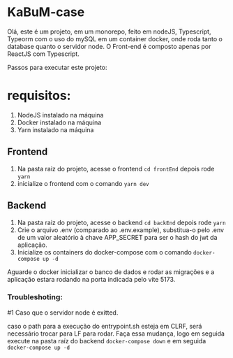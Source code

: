 # KaBuM-case

Olá, este é um projeto, em um monorepo, feito em nodeJS, Typescript, Typeorm com o uso do mySQL em um container docker, onde roda tanto o database quanto o servidor node. O Front-end é composto apenas por ReactJS com Typescript.

Passos para executar este projeto:

# requisitos: 
1. NodeJS instalado na máquina
2. Docker instalado na máquina
3. Yarn instalado na máquina

## Frontend

1. Na pasta raiz do projeto, acesse o frontend `cd frontEnd` depois rode `yarn`
2. inicialize o frontend com o comando `yarn dev`

## Backend

1. Na pasta raiz do projeto, acesse o backend `cd backEnd` depois rode `yarn`
2. Crie o arquivo .env (comparado ao .env.example), substitua-o pelo .env de um valor aleatório à chave APP_SECRET para ser o hash do jwt da aplicação.
3. Inicialize os containers do docker-compose com o comando `docker-compose up -d`

Aguarde o docker inicializar o banco de dados e rodar as migrações e a aplicação estara rodando na porta indicada pelo vite 5173.


### Troubleshoting: 

#1 Caso que o servidor node é exitted.

caso o path para a execução do entrypoint.sh esteja em CLRF, será necessário trocar para LF para rodar. Faça essa mudança,
logo em seguida execute na pasta raíz do backend `docker-compose down` e em seguida `docker-compose up -d`
